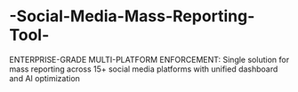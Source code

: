 # -Social-Media-Mass-Reporting-Tool-
ENTERPRISE-GRADE MULTI-PLATFORM ENFORCEMENT: Single solution for mass reporting across 15+ social media platforms with unified dashboard and AI optimization
